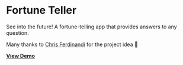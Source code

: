 # Fortune Teller

See into the future! A fortune-telling app that provides answers to any question.

Many thanks to [Chris Ferdinandi](https://gomakethings.com/) for the project idea 💙 

[**View Demo**](https://kieranbarker.github.io/fortune-teller/)
